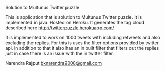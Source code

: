 Solution to Multunus Twitter puzzle

This is application that is solution to Multunus Twitter puzzle. It is implemented in java. Hosted on Heroku. It generates the tag cloud described here
http://twitterpuzzle.herokuapp.com/

It is implemented to work on 1000 tweets with including retweets and also excluding the replies.
For this is uses the filter options provided by twitter api. In addition to that it also has an in built filter that filters out the replies just in case there is an issue with the in twitter filter.

Narendra Rajput
bknarendra2008@gmail.com